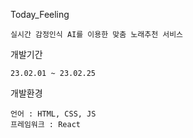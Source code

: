 Today_Feeling

    실시간 감정인식 AI를 이용한 맞춤 노래추천 서비스

개발기간

    23.02.01 ~ 23.02.25

개발환경

    언어 : HTML, CSS, JS
    프레임워크 : React
